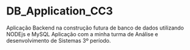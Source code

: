 # DB_Application_CC3
Aplicação Backend na construção futura de banco de dados utilizando NODEjs e MySQL
Aplicação com a minha turma de Análise e desenvolvimento de Sistemas 3º período.
